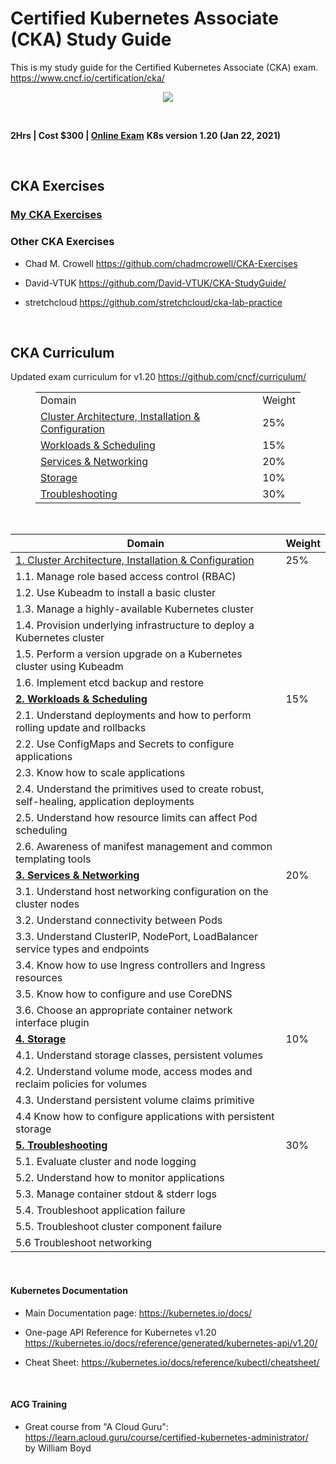 # Certified Kubernetes Associate (CKA) Study Guide  
This is my study guide for the Certified Kubernetes Associate (CKA) exam.  
https://www.cncf.io/certification/cka/  

<p align="center">
  <img src="https://www.cncf.io/wp-content/uploads/2020/08/logo_cka_whitetext-2-500x500.png">
</p>
<br/>

**2Hrs | Cost $300 | [Online Exam](https://training.linuxfoundation.org/certification/certified-kubernetes-administrator-cka/)**
**K8s version 1.20 (Jan 22, 2021)**
 
<br/>

## CKA Exercises

### [My CKA Exercises](CKA-exercises.md)

### Other CKA Exercises  
- Chad M. Crowell
https://github.com/chadmcrowell/CKA-Exercises

- David-VTUK
https://github.com/David-VTUK/CKA-StudyGuide/

- stretchcloud
https://github.com/stretchcloud/cka-lab-practice

<br/>

## CKA Curriculum  

Updated exam curriculum for v1.20
https://github.com/cncf/curriculum/


<link rel='stylesheet' id='main-css' href='https://www.cncf.io/wp-content/themes/lf-theme/build/styles.min.css?ver=1614120832' type='text/css' media='all'/>

<figure class="wp-block-table is-style-pricing-table is-style-regular">
    <table>
        <tbody>
            <tr>
                <td>Domain</td>
                <td>Weight</td>
            </tr>
            <tr>
                <td><a href="CKA-1-Cluster-Architecture-Installation.md">Cluster Architecture, Installation &amp; Configuration</a></td>
                <td>25%</td>
            </tr>
            <tr>
                <td><a href="CKA-CKA-2-Workloads-Scheduling.md">Workloads &amp; Scheduling</a></td>
                <td>15%</td>
            </tr>
            <tr>
                <td><a href="CKA-CKA-3.md">Services &amp; Networking</a></td>
                <td>20%</td>
            </tr>
            <tr>
                <td><a href="CKA-CKA-4-Workloads-Scheduling.md">Storage</a></td>
                <td>10%</td>
            </tr>
            <tr>
                <td><a href="CKA-CKA-4-Workloads-Scheduling.md">Troubleshooting</a></td>
                <td>30%</td>
            </tr>
        </tbody>
    </table>
</figure>
<br/>

Domain	| Weight
------- | -------------
[1. Cluster Architecture, Installation & Configuration](CKA-1-Cluster-Architecture-Installation.md)	| 25%  
1.1. Manage role based access control (RBAC)	|
1.2. Use Kubeadm to install a basic cluster	|
1.3. Manage a highly-available Kubernetes cluster	|
1.4. Provision underlying infrastructure to deploy a Kubernetes cluster	|
1.5. Perform a version upgrade on a Kubernetes cluster using Kubeadm	|
1.6. Implement etcd backup and restore |
[**2. Workloads & Scheduling**](CKA-2-Workloads-Scheduling.md)	| 15%  
2.1. Understand deployments and how to perform rolling update and rollbacks	 |
2.2. Use ConfigMaps and Secrets to configure applications	 |
2.3. Know how to scale applications	 |
2.4. Understand the primitives used to create robust, self-healing, application deployments	 |
2.5. Understand how resource limits can affect Pod scheduling	 |
2.6. Awareness of manifest management and common templating tools | 
[**3. Services & Networking**](CKA-3-Services-Networking.md)	| 20%
3.1. Understand host networking configuration on the cluster nodes	|
3.2. Understand connectivity between Pods	 |
3.3. Understand ClusterIP, NodePort, LoadBalancer service types and endpoints	 |
3.4. Know how to use Ingress controllers and Ingress resources	|
3.5. Know how to configure and use CoreDNS	|
3.6. Choose an appropriate container network interface plugin  |
[**4. Storage**](CKA-4-Storage.md)	| 10%
4.1. Understand storage classes, persistent volumes	 |
4.2. Understand volume mode, access modes and reclaim policies for volumes	|
4.3. Understand persistent volume claims primitive	|
4.4 Know how to configure applications with persistent storage  |
[**5. Troubleshooting**](CKA-5-Troubleshooting.md) |	30%
5.1. Evaluate cluster and node logging	|
5.2. Understand how to monitor applications	 |
5.3. Manage container stdout & stderr logs	|
5.4. Troubleshoot application failure	 |
5.5. Troubleshoot cluster component failure	 |
5.6 Troubleshoot networking  |

<br/>


#### Kubernetes Documentation
- Main Documentation page:
https://kubernetes.io/docs/

- One-page API Reference for Kubernetes v1.20
https://kubernetes.io/docs/reference/generated/kubernetes-api/v1.20/

- Cheat Sheet:
https://kubernetes.io/docs/reference/kubectl/cheatsheet/

<br/>

#### ACG Training  
- Great course from "A Cloud Guru":
https://learn.acloud.guru/course/certified-kubernetes-administrator/  
by William Boyd

<br/>
